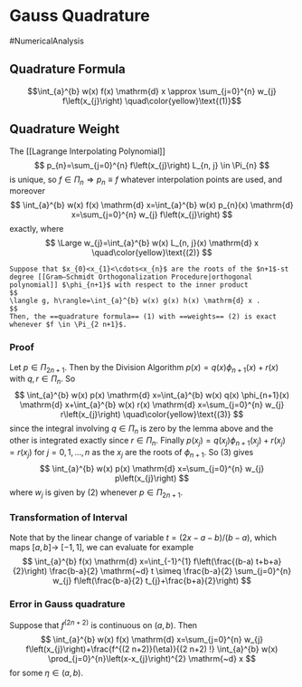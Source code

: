 # Gauss Quadrature
#NumericalAnalysis 

## Quadrature Formula
$$\int_{a}^{b} w(x) f(x) \mathrm{d} x \approx \sum_{j=0}^{n} w_{j} f\left(x_{j}\right) \quad\color{yellow}\text{(1)}$$

## Quadrature Weight
The [[Lagrange Interpolating Polynomial]]
$$
p_{n}=\sum_{j=0}^{n} f\left(x_{j}\right) L_{n, j} \in \Pi_{n}
$$
is unique, so $f \in \Pi_{n} \Longrightarrow p_{n} \equiv f$ whatever interpolation points are used, and moreover
$$
\int_{a}^{b} w(x) f(x) \mathrm{d} x=\int_{a}^{b} w(x) p_{n}(x) \mathrm{d} x=\sum_{j=0}^{n} w_{j} f\left(x_{j}\right)
$$
exactly, where
$$
\Large
w_{j}=\int_{a}^{b} w(x) L_{n, j}(x) \mathrm{d} x
\quad\color{yellow}\text{(2)}
$$
```ad-theorem
Suppose that $x_{0}<x_{1}<\cdots<x_{n}$ are the roots of the $n+1$-st degree [[Gram–Schmidt Orthogonalization Procedure|orthogonal polynomial]] $\phi_{n+1}$ with respect to the inner product
$$
\langle g, h\rangle=\int_{a}^{b} w(x) g(x) h(x) \mathrm{d} x .
$$
Then, the ==quadrature formula== (1) with ==weights== (2) is exact whenever $f \in \Pi_{2 n+1}$.
```
### Proof
Let $p \in \Pi_{2 n+1}$. Then by the Division Algorithm $p(x)=q(x) \phi_{n+1}(x)+r(x)$ with $q, r \in \Pi_{n}$. So
$$
\int_{a}^{b} w(x) p(x) \mathrm{d} x=\int_{a}^{b} w(x) q(x) \phi_{n+1}(x) \mathrm{d} x+\int_{a}^{b} w(x) r(x) \mathrm{d} x=\sum_{j=0}^{n} w_{j} r\left(x_{j}\right)
\quad\color{yellow}\text{(3)}
$$
since the integral involving $q \in \Pi_{n}$ is zero by the lemma above and the other is integrated exactly since $r \in \Pi_{n}$. Finally $p\left(x_{j}\right)=q\left(x_{j}\right) \phi_{n+1}\left(x_{j}\right)+r\left(x_{j}\right)=r\left(x_{j}\right)$ for $j=0,1, \ldots, n$ as the $x_{j}$ are the roots of $\phi_{n+1}$. So (3) gives
$$
\int_{a}^{b} w(x) p(x) \mathrm{d} x=\sum_{j=0}^{n} w_{j} p\left(x_{j}\right)
$$
where $w_{j}$ is given by (2) whenever $p \in \Pi_{2 n+1}$.

### Transformation of Interval
Note that by the linear change of variable $t=(2 x-a-b) /(b-a)$, which maps $[a, b] \rightarrow$ $[-1,1]$, we can evaluate for example
$$
\int_{a}^{b} f(x) \mathrm{d} x=\int_{-1}^{1} f\left(\frac{(b-a) t+b+a}{2}\right) \frac{b-a}{2} \mathrm{~d} t \simeq \frac{b-a}{2} \sum_{j=0}^{n} w_{j} f\left(\frac{b-a}{2} t_{j}+\frac{b+a}{2}\right)
$$


### Error in Gauss quadrature
Suppose that $f^{(2 n+2)}$ is continuous on $(a, b)$. Then
$$
\int_{a}^{b} w(x) f(x) \mathrm{d} x=\sum_{j=0}^{n} w_{j} f\left(x_{j}\right)+\frac{f^{(2 n+2)}(\eta)}{(2 n+2) !} \int_{a}^{b} w(x) \prod_{j=0}^{n}\left(x-x_{j}\right)^{2} \mathrm{~d} x
$$
for some $\eta \in(a, b)$.